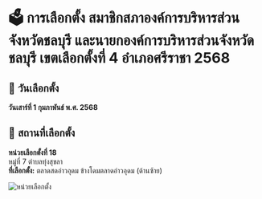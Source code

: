 # 🗳️ การเลือกตั้ง สมาชิกสภาองค์การบริหารส่วนจังหวัดชลบุรี และนายกองค์การบริหารส่วนจังหวัดชลบุรี เขตเลือกตั้งที่ 4 อำเภอศรีราชา 2568

## 📅 วันเลือกตั้ง  
**วันเสาร์ที่ 1 กุมภาพันธ์ พ.ศ. 2568**

## 📍 สถานที่เลือกตั้ง  
**หน่วยเลือกตั้งที่ 18**  
หมู่ที่ 7 ตำบลทุ่งสุขลา  
**ที่เลือกตั้ง:** ตลาดสดอ่าวอุดม ข้างโดมตลาดอ่าวอุดม (ด้านซ้าย)

![หน่วยเลือกตั้ง](your-image-url-here)
